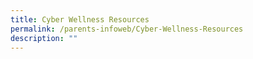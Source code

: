 ```yaml
---
title: Cyber Wellness Resources
permalink: /parents-infoweb/Cyber-Wellness-Resources
description: ""
---
```

